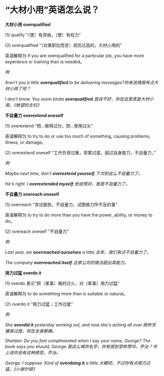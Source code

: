 # “大材小用”英语怎么说？

**大材小用 overqualified**

(1) qualify “（使）有资格，（使）有权力”

(2) overqualified “（对某职位而言）资历过高的，大材小用的”

英语解释为 if you are overqualified for a particular job, you have more experience or training than is needed。

_例_

_Aren't you a little **overqualified** to be delivering messages?你来送情报有点大材小用了吧？_

_I don't know. You seem kinda **overqualified**.我说不好，你在这里真是大材小用。《绝望的主妇》_

**不自量力 overextend oneself**

(1) overextend “把…做得过分，把…使用过头”

英语解释为 to try to do or use too much of something, causing problems, illness, or damage。

(2) overextend oneself “工作负担过重，劳累过度，超过自身能力，不自量力，”

_例_

_Maybe next time, don't **overextend yourself**.下次别这么不自量力了。_

_He's right. I **overextended myself**.他说得对，我是不自量力了。_

**不自量力 overeach oneself**

(1) overreach “贪功致败，不自量力，试图做力所不及的事”

英语解释为 to try to do more than you have the power, ability, or money to do。

(2) overeach oneself “不自量力”

_例_

_Last year, we **overreached ourselves** a little.去年，我们有点不自量力了。_

_The company **overreached itself**.这家公司的做法超出其能力。_

**用力过猛 overdo it**

(1) overdo 表示“把（某事）做的过火，对（某事）用力过猛”

英语解释为 to do something more than is suitable or natural。

(2) overdo it “用力过猛；工作过度”

_例_

_She **overdid it** yesterday working out, and now she's aching all over.她昨天健身过度，现在全身都痛。_

_Sheldon: Do you feel complimented when I say your name, George? The book says you should, George.我这么喊你名字，你有感到受称赞吗，乔治？书上说你会有这种感受，乔治。_

_George: I suppose. Kind of **overdoing it** a little.大概吧，不过你有点用力过猛。《小谢尔顿》_
